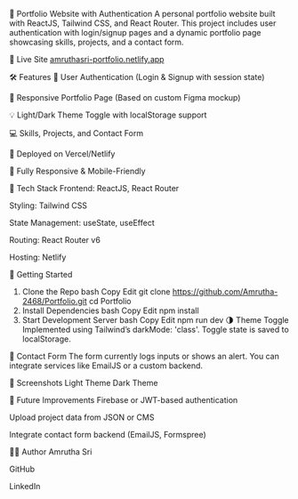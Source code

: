 📌 Portfolio Website with Authentication
A personal portfolio website built with ReactJS, Tailwind CSS, and React Router. This project includes user authentication with login/signup pages and a dynamic portfolio page showcasing skills, projects, and a contact form.

🔗 Live Site
[amruthasri-portfolio.netlify.app](https://amruthasri-portfolio.netlify.app/)

🛠️ Features
🔐 User Authentication (Login & Signup with session state)

🎨 Responsive Portfolio Page (Based on custom Figma mockup)

💡 Light/Dark Theme Toggle with localStorage support

💻 Skills, Projects, and Contact Form

🚀 Deployed on Vercel/Netlify

📱 Fully Responsive & Mobile-Friendly

🧱 Tech Stack
Frontend: ReactJS, React Router

Styling: Tailwind CSS

State Management: useState, useEffect

Routing: React Router v6

Hosting: Netlify 


🚀 Getting Started
1. Clone the Repo
bash
Copy
Edit
git clone https://github.com/Amrutha-2468/Portfolio.git
cd Portfolio
2. Install Dependencies
bash
Copy
Edit
npm install
3. Start Development Server
bash
Copy
Edit
npm run dev
🌗 Theme Toggle
Implemented using Tailwind’s darkMode: 'class'. Toggle state is saved to localStorage.

📨 Contact Form
The form currently logs inputs or shows an alert. You can integrate services like EmailJS or a custom backend.

📸 Screenshots
Light Theme	Dark Theme

🧠 Future Improvements
Firebase or JWT-based authentication

Upload project data from JSON or CMS

Integrate contact form backend (EmailJS, Formspree)

👩‍💻 Author
Amrutha Sri

GitHub

LinkedIn

